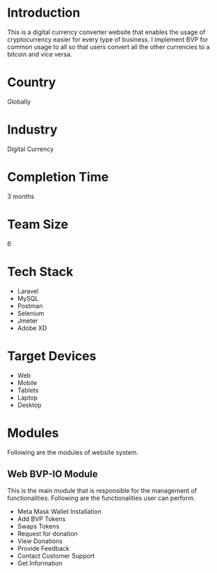 # Introduction
This is a digital currency converter website that enables the usage of cryptocurrency easier for every type of business. I implement BVP for common usage to all so that users convert all the other currencies to a bitcoin and vice versa.
# Country
Globally
# Industry
Digital Currency
# Completion Time
3 months
# Team Size
6
# Tech Stack
- Laravel
- MySQL
- Postman
- Selenium
- Jmeter
- Adobe XD  
# Target Devices
- Web
- Mobile
- Tablets
- Laptop
- Desktop
# Modules
Following are the modules of website system.
## Web BVP-IO Module
This is the main module that is responsible for the management of functionalities. Following are the functionalities user can perform.
- Meta Mask Wallet Installation
- Add BVP Tokens
- Swaps Tokens
- Request for donation
- View Donations
- Provide Feedback
- Contact Customer Support
- Get Information
